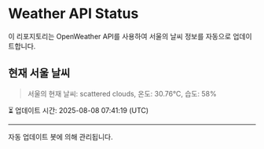 
# Weather API Status

이 리포지토리는 OpenWeather API를 사용하여 서울의 날씨 정보를 자동으로 업데이트합니다.

## 현재 서울 날씨
> 서울의 현재 날씨: scattered clouds, 온도: 30.76°C, 습도: 58%

⏳ 업데이트 시간: 2025-08-08 07:41:19 (UTC)

---
자동 업데이트 봇에 의해 관리됩니다.
